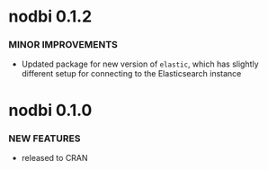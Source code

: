 nodbi 0.1.2
===========

### MINOR IMPROVEMENTS

* Updated package for new version of `elastic`, which has slightly different
setup for connecting to the Elasticsearch instance


nodbi 0.1.0
===========

### NEW FEATURES

* released to CRAN
